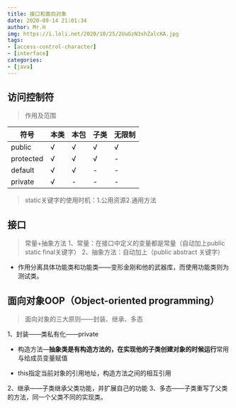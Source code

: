 ```yaml
---
title: 接口和面向对象
date: 2020-09-14 21:01:34
author: Mr.H
img: https://i.loli.net/2020/10/25/2UuGzN3shZalcKA.jpg
tags:
- [access-control-character]
- [interface]
categories:
- [java]
---
```


## 访问控制符
> 作用及范围

|符号|本类|本包|子类|无限制|
|---|---|---|---|---|
|public|√|√|√|√|
|protected|√|√|√|-|
|default|√|√|-|-|
|private|√|-|-|-|

> static关键字的使用时机：1.公用资源2.通用方法

## 接口

> 常量+抽象方法
1、常量：在接口中定义的变量都是常量（自动加上public static final关键字）
2、抽象方法：自动加上（public abstract 关键字）

+ 作用分离具体功能类和功能类——变形金刚和他的武器库，而使用功能类则为测试类。

## 面向对象OOP（Object-oriented programming）

> 面向对象的三大原则——封装、继承、多态

1、封装——类私有化——private
 + 构造方法—**抽象类是有构造方法的，在实现他的子类创建对象的时候运行**常用与给成员变量赋值

 + this指定当前对象的引用地址，构造方法之间的相互引用

2、继承——子类继承父类功能，并扩展自己的功能
3、多态——子类重写了父类的方法，同一个父类不同的实现类。